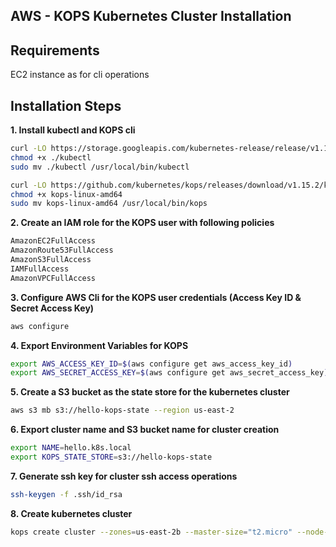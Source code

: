 ## AWS - KOPS Kubernetes Cluster Installation

## Requirements

EC2 instance as for cli operations

## Installation Steps

**1. Install kubectl and KOPS cli**

```bash
curl -LO https://storage.googleapis.com/kubernetes-release/release/v1.15.2/bin/linux/amd64/kubectl
chmod +x ./kubectl
sudo mv ./kubectl /usr/local/bin/kubectl

curl -LO https://github.com/kubernetes/kops/releases/download/v1.15.2/kops-linux-amd64
chmod +x kops-linux-amd64
sudo mv kops-linux-amd64 /usr/local/bin/kops
```

**2. Create an IAM role for the KOPS user with following  policies**

```bash
AmazonEC2FullAccess
AmazonRoute53FullAccess
AmazonS3FullAccess
IAMFullAccess
AmazonVPCFullAccess
```

**3. Configure AWS Cli for the KOPS user credentials (Access Key ID & Secret Access Key)**

```bash
aws configure
```

**4. Export Environment Variables for KOPS**

```bash
export AWS_ACCESS_KEY_ID=$(aws configure get aws_access_key_id)
export AWS_SECRET_ACCESS_KEY=$(aws configure get aws_secret_access_key)
```

**5. Create a S3 bucket as the state store for the kubernetes cluster**

```bash
aws s3 mb s3://hello-kops-state --region us-east-2
```

**6. Export cluster name and S3 bucket name for cluster creation**

```bash
export NAME=hello.k8s.local
export KOPS_STATE_STORE=s3://hello-kops-state
```

**7. Generate ssh key for cluster ssh access operations**

```bash
ssh-keygen -f .ssh/id_rsa
```

**8. Create kubernetes cluster**

```bash
kops create cluster --zones=us-east-2b --master-size="t2.micro" --node-size="t2.micro" --node-count="3" --master-count=1 --kubernetes-version=1.15.12 ${NAME}
```
